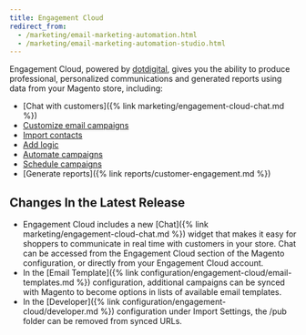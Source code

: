```yaml
---
title: Engagement Cloud
redirect_from:
  - /marketing/email-marketing-automation.html
  - /marketing/email-marketing-automation-studio.html
---
```


Engagement Cloud, powered by [dotdigital][1], gives you the ability to produce professional, personalized communications and generated reports using data from your Magento store, including:

- [Chat with customers]({% link marketing/engagement-cloud-chat.md %})
- [Customize email campaigns][2]
- [Import contacts][3]
- [Add logic][4]
- [Automate campaigns][5]
- [Schedule campaigns][6]
- [Generate reports]({% link reports/customer-engagement.md %})

## Changes In the Latest Release

- Engagement Cloud includes a new [Chat]({% link marketing/engagement-cloud-chat.md %}) widget that makes it easy for shoppers to communicate in real time with customers in your store. Chat can be accessed from the Engagement Cloud section of the Magento configuration, or directly from your Engagement Cloud account.
- In the [Email Template]({% link configuration/engagement-cloud/email-templates.md %}) configuration, additional campaigns can be synced with Magento to become options in lists of available email templates.
- In the [Developer]({% link configuration/engagement-cloud/developer.md %}) configuration under Import Settings, the /pub folder can be removed from synced URLs.

[1]: https://dotdigital.com/
[2]: https://support.dotdigital.com/hc/en-gb/articles/115001930050-Email-campaigns-an-overview
[3]: https://support.dotdigital.com/hc/en-gb/articles/212211898-Importing-contacts-into-an-address-book
[4]: https://support.dotdigital.com/hc/en-gb/articles/212213938-Using-decisions-to-branch-automated-programs
[5]: https://support.dotdigital.com/hc/en-gb/articles/212213998-Automated-and-triggered-campaigns-an-overview
[6]: https://support.dotdigital.com/hc/en-gb/articles/212213998-Automated-and-triggered-campaigns-an-overview
